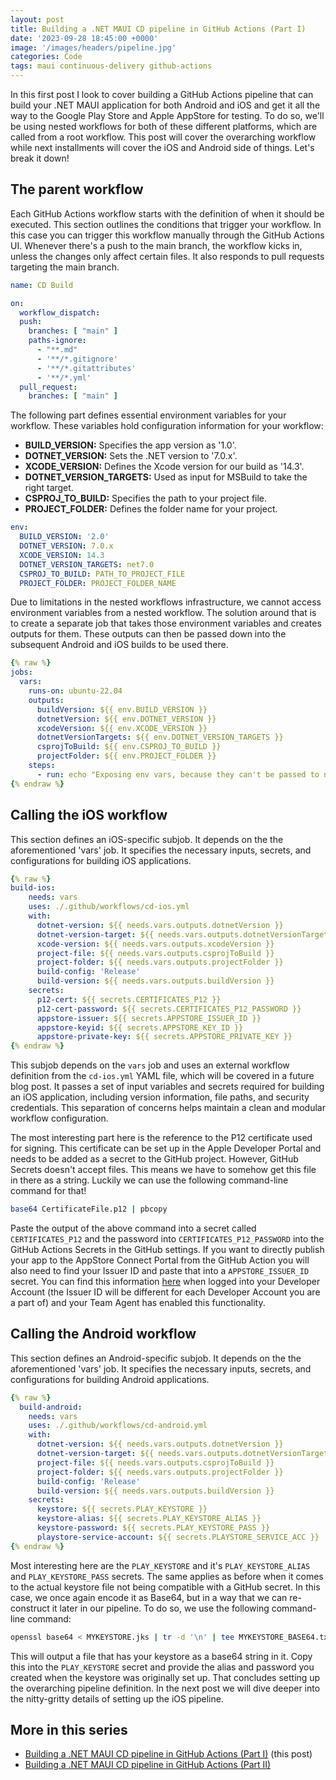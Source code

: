 ```yaml
---
layout: post
title: Building a .NET MAUI CD pipeline in GitHub Actions (Part I)
date: '2023-09-28 18:45:00 +0000'
image: '/images/headers/pipeline.jpg'
categories: Code
tags: maui continuous-delivery github-actions
---
```


In this first post I look to cover building a GitHub Actions pipeline that can build your .NET MAUI application for both Android and iOS and get it all the way to the Google Play Store and Apple AppStore for testing. To do so, we'll be using nested workflows for both of these different platforms, which are called from a root workflow. This post will cover the overarching workflow while next installments will cover the iOS and Android side of things. Let's break it down!

## The parent workflow

Each GitHub Actions workflow starts with the definition of when it should be executed. This section outlines the conditions that trigger your workflow. In this case you can trigger this workflow manually through the GitHub Actions UI. Whenever there's a push to the main branch, the workflow kicks in, unless the changes only affect certain files. It also responds to pull requests targeting the main branch.

```yaml
name: CD Build

on:
  workflow_dispatch:
  push:
    branches: [ "main" ]
    paths-ignore:
      - "**.md"
      - '**/*.gitignore'
      - '**/*.gitattributes'
      - '**/*.yml'
  pull_request:
    branches: [ "main" ]
```

The following part defines essential environment variables for your workflow. These variables hold configuration information for your workflow:

- **BUILD_VERSION:** Specifies the app version as '1.0'.
- **DOTNET_VERSION:** Sets the .NET version to '7.0.x'.
- **XCODE_VERSION:** Defines the Xcode version for our build as '14.3'.
- **DOTNET_VERSION_TARGETS:** Used as input for MSBuild to take the right target.
- **CSPROJ_TO_BUILD:** Specifies the path to your project file.
- **PROJECT_FOLDER:** Defines the folder name for your project.

```yaml
env:
  BUILD_VERSION: '2.0'
  DOTNET_VERSION: 7.0.x
  XCODE_VERSION: 14.3
  DOTNET_VERSION_TARGETS: net7.0
  CSPROJ_TO_BUILD: PATH_TO_PROJECT_FILE
  PROJECT_FOLDER: PROJECT_FOLDER_NAME
```

Due to limitations in the nested workflows infrastructure, we cannot access environment variables from a nested workflow. The solution around that is to create a separate job that takes those environment variables and creates outputs for them. These outputs can then be passed down into the subsequent Android and iOS builds to be used there.

```yaml
{% raw %}
jobs:
  vars:
    runs-on: ubuntu-22.04
    outputs:      
      buildVersion: ${{ env.BUILD_VERSION }}
      dotnetVersion: ${{ env.DOTNET_VERSION }}
      xcodeVersion: ${{ env.XCODE_VERSION }}
      dotnetVersionTargets: ${{ env.DOTNET_VERSION_TARGETS }}
      csprojToBuild: ${{ env.CSPROJ_TO_BUILD }}
      projectFolder: ${{ env.PROJECT_FOLDER }}
    steps:
      - run: echo "Exposing env vars, because they can't be passed to nested workflows."
{% endraw %}
```

## Calling the iOS workflow

This section defines an iOS-specific subjob. It depends on the the aforementioned 'vars' job. It specifies the necessary inputs, secrets, and configurations for building iOS applications.

```yaml
{% raw %}
build-ios:   
    needs: vars 
    uses: ./.github/workflows/cd-ios.yml
    with:
      dotnet-version: ${{ needs.vars.outputs.dotnetVersion }}
      dotnet-version-target: ${{ needs.vars.outputs.dotnetVersionTargets }}
      xcode-version: ${{ needs.vars.outputs.xcodeVersion }}
      project-file: ${{ needs.vars.outputs.csprojToBuild }}
      project-folder: ${{ needs.vars.outputs.projectFolder }}
      build-config: 'Release'
      build-version: ${{ needs.vars.outputs.buildVersion }}
    secrets:
      p12-cert: ${{ secrets.CERTIFICATES_P12 }}
      p12-cert-password: ${{ secrets.CERTIFICATES_P12_PASSWORD }}
      appstore-issuer: ${{ secrets.APPSTORE_ISSUER_ID }}
      appstore-keyid: ${{ secrets.APPSTORE_KEY_ID }}
      appstore-private-key: ${{ secrets.APPSTORE_PRIVATE_KEY }}
{% endraw %}
```

This subjob depends on the `vars` job and uses an external workflow definition from the `cd-ios.yml` YAML file, which will be covered in a future blog post. It passes a set of input variables and secrets required for building an iOS application, including version information, file paths, and security credentials. This separation of concerns helps maintain a clean and modular workflow configuration.

The most interesting part here is the reference to the P12 certificate used for signing. This certificate can be set up in the Apple Developer Portal and needs to be added as a secret to the GitHub project. However, GitHub Secrets doesn't accept files. This means we have to somehow get this file in there as a string. Luckily we can use the following command-line command for that!

```bash
base64 CertificateFile.p12 | pbcopy
```

Paste the output of the above command into a secret called `CERTIFICATES_P12` and the password into `CERTIFICATES_P12_PASSWORD` into the GitHub Actions Secrets in the GitHub settings. If you want to directly publish your app to the AppStore Connect Portal from the GitHub Action you will also need to find your Issuer ID and paste that into a `APPSTORE_ISSUER_ID` secret. You can find this information [here](https://appstoreconnect.apple.com/access/api) when logged into your Developer Account (the Issuer ID will be different for each Developer Account you are a part of) and your Team Agent has enabled this functionality.

## Calling the Android workflow

This section defines an Android-specific subjob. It depends on the the aforementioned 'vars' job. It specifies the necessary inputs, secrets, and configurations for building Android applications.

```yaml
{% raw %}
  build-android:
    needs: vars
    uses: ./.github/workflows/cd-android.yml
    with:
      dotnet-version: ${{ needs.vars.outputs.dotnetVersion }}
      dotnet-version-target: ${{ needs.vars.outputs.dotnetVersionTargets }}
      project-file: ${{ needs.vars.outputs.csprojToBuild }}
      project-folder: ${{ needs.vars.outputs.projectFolder }}
      build-config: 'Release'
      build-version: ${{ needs.vars.outputs.buildVersion }}
    secrets:
      keystore: ${{ secrets.PLAY_KEYSTORE }}
      keystore-alias: ${{ secrets.PLAY_KEYSTORE_ALIAS }}
      keystore-password: ${{ secrets.PLAY_KEYSTORE_PASS }}
      playstore-service-account: ${{ secrets.PLAYSTORE_SERVICE_ACC }}
{% endraw %}
```

Most interesting here are the `PLAY_KEYSTORE` and it's `PLAY_KEYSTORE_ALIAS` and `PLAY_KEYSTORE_PASS` secrets. The same applies as before when it comes to the actual keystore file not being compatible with a GitHub secret. In this case, we once again encode it as Base64, but in a way that we can re-construct it later in our pipeline. To do so, we use the following command-line command:

```bash
openssl base64 < MYKEYSTORE.jks | tr -d '\n' | tee MYKEYSTORE_BASE64.txt
```

This will output a file that has your keystore as a base64 string in it. Copy this into the `PLAY_KEYSTORE` secret and provide the alias and password you created when the keystore was originally set up. That concludes setting up the overarching pipeline definition. In the next post we will dive deeper into the nitty-gritty details of setting up the iOS pipeline.


## More in this series

- [Building a .NET MAUI CD pipeline in GitHub Actions (Part I)](https://thewissen.io/making-maui-cd-pipeline/) (this post)
- [Building a .NET MAUI CD pipeline in GitHub Actions (Part II)](https://thewissen.io/making-maui-cd-pipeline-part2/)